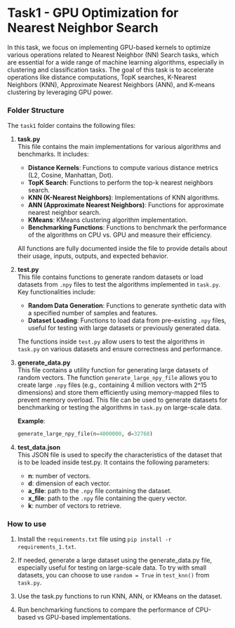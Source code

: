 # Task1 - GPU Optimization for Nearest Neighbor Search

In this task, we focus on implementing GPU-based kernels to optimize various operations related to Nearest Neighbor (NN) Search tasks, which are essential for a wide range of machine learning algorithms, especially in clustering and classification tasks. The goal of this task is to accelerate operations like distance computations, TopK searches, K-Nearest Neighbors (KNN), Approximate Nearest Neighbors (ANN), and K-means clustering by leveraging GPU power.

### Folder Structure

The `task1` folder contains the following files:

1. **task.py**  
   This file contains the main implementations for various algorithms and benchmarks. It includes:
   - **Distance Kernels**: Functions to compute various distance metrics (L2, Cosine, Manhattan, Dot).
   - **TopK Search**: Functions to perform the top-k nearest neighbors search.
   - **KNN (K-Nearest Neighbors)**: Implementations of KNN algorithms.
   - **ANN (Approximate Nearest Neighbors)**: Functions for approximate nearest neighbor search.
   - **KMeans**: KMeans clustering algorithm implementation.
   - **Benchmarking Functions**: Functions to benchmark the performance of the algorithms on CPU vs. GPU and measure their efficiency.

   All functions are fully documented inside the file to provide details about their usage, inputs, outputs, and expected behavior.

2. **test.py**  
   This file contains functions to generate random datasets or load datasets from `.npy` files to test the algorithms implemented in `task.py`. Key functionalities include:
   - **Random Data Generation**: Functions to generate synthetic data with a specified number of samples and features.
   - **Dataset Loading**: Functions to load data from pre-existing `.npy` files, useful for testing with large datasets or previously generated data.
   
   The functions inside `test.py` allow users to test the algorithms in `task.py` on various datasets and ensure correctness and performance.

3. **generate_data.py**  
   This file contains a utility function for generating large datasets of random vectors. The function `generate_large_npy_file` allows you to create large `.npy` files (e.g., containing 4 million vectors with 2^15 dimensions) and store them efficiently using memory-mapped files to prevent memory overload. This file can be used to generate datasets for benchmarking or testing the algorithms in `task.py` on large-scale data. 

   **Example**:
   ```python
   generate_large_npy_file(n=4000000, d=32768)

4. **test_data.json**  
    This JSON file is used to specify the characteristics of the dataset that is to be loaded inside test.py. It contains the following parameters:

   - **n**: number of vectors.
   - **d**: dimension of each vector.
   - **a_file**: path to the `.npy` file containing the dataset.
   - **x_file**: path to the `.npy` file containing the query vector.
   - **k**: number of vectors to retrieve.

### How to use

1. Install the `requirements.txt` file using `pip install -r requirements_1.txt`.

2. If needed, generate a large dataset using the generate_data.py file, especially useful for testing on large-scale data. To try with small datasets, you can choose to use `random = True` in `test_knn()` from `task.py`. 

3. Use the task.py functions to run KNN, ANN, or KMeans on the dataset.

4. Run benchmarking functions to compare the performance of CPU-based vs GPU-based implementations.




   

   
